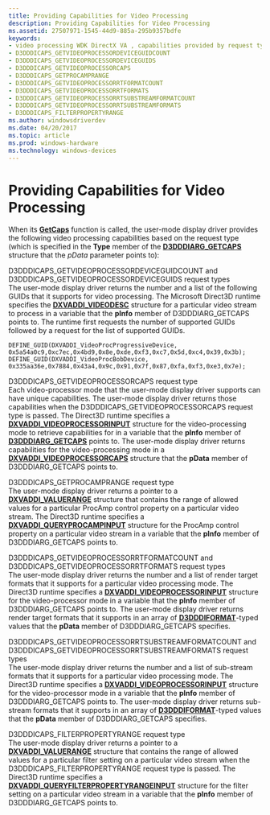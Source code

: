 ```yaml
---
title: Providing Capabilities for Video Processing
description: Providing Capabilities for Video Processing
ms.assetid: 27507971-1545-44d9-885a-295b9357bdfe
keywords:
- video processing WDK DirectX VA , capabilities provided by request type
- D3DDDICAPS_GETVIDEOPROCESSORDEVICEGUIDCOUNT
- D3DDDICAPS_GETVIDEOPROCESSORDEVICEGUIDS
- D3DDDICAPS_GETVIDEOPROCESSORCAPS
- D3DDDICAPS_GETPROCAMPRANGE
- D3DDDICAPS_GETVIDEOPROCESSORRTFORMATCOUNT
- D3DDDICAPS_GETVIDEOPROCESSORRTFORMATS
- D3DDDICAPS_GETVIDEOPROCESSORRTSUBSTREAMFORMATCOUNT
- D3DDDICAPS_GETVIDEOPROCESSORRTSUBSTREAMFORMATS
- D3DDDICAPS_FILTERPROPERTYRANGE
ms.author: windowsdriverdev
ms.date: 04/20/2017
ms.topic: article
ms.prod: windows-hardware
ms.technology: windows-devices
---
```


# Providing Capabilities for Video Processing


When its [**GetCaps**](https://msdn.microsoft.com/library/windows/hardware/ff566762) function is called, the user-mode display driver provides the following video processing capabilities based on the request type (which is specified in the **Type** member of the [**D3DDDIARG\_GETCAPS**](https://msdn.microsoft.com/library/windows/hardware/ff543148) structure that the *pData* parameter points to):

<span id="D3DDDICAPS_GETVIDEOPROCESSORDEVICEGUIDCOUNT_and_D3DDDICAPS_GETVIDEOPROCESSORDEVICEGUIDS_request_types"></span><span id="d3dddicaps_getvideoprocessordeviceguidcount_and_d3dddicaps_getvideoprocessordeviceguids_request_types"></span><span id="D3DDDICAPS_GETVIDEOPROCESSORDEVICEGUIDCOUNT_AND_D3DDDICAPS_GETVIDEOPROCESSORDEVICEGUIDS_REQUEST_TYPES"></span>D3DDDICAPS\_GETVIDEOPROCESSORDEVICEGUIDCOUNT and D3DDDICAPS\_GETVIDEOPROCESSORDEVICEGUIDS request types  
The user-mode display driver returns the number and a list of the following GUIDs that it supports for video processing. The Microsoft Direct3D runtime specifies the [**DXVADDI\_VIDEODESC**](https://msdn.microsoft.com/library/windows/hardware/ff562944) structure for a particular video stream to process in a variable that the **pInfo** member of D3DDDIARG\_GETCAPS points to. The runtime first requests the number of supported GUIDs followed by a request for the list of supported GUIDs.

```
DEFINE_GUID(DXVADDI_VideoProcProgressiveDevice,  0x5a54a0c9,0xc7ec,0x4bd9,0x8e,0xde,0xf3,0xc7,0x5d,0xc4,0x39,0x3b);
DEFINE_GUID(DXVADDI_VideoProcBobDevice,  0x335aa36e,0x7884,0x43a4,0x9c,0x91,0x7f,0x87,0xfa,0xf3,0xe3,0x7e);
```

<span id="D3DDDICAPS_GETVIDEOPROCESSORCAPS_request_type"></span><span id="d3dddicaps_getvideoprocessorcaps_request_type"></span><span id="D3DDDICAPS_GETVIDEOPROCESSORCAPS_REQUEST_TYPE"></span>D3DDDICAPS\_GETVIDEOPROCESSORCAPS request type  
Each video-processor mode that the user-mode display driver supports can have unique capabilities. The user-mode display driver returns those capabilities when the D3DDDICAPS\_GETVIDEOPROCESSORCAPS request type is passed. The Direct3D runtime specifies a [**DXVADDI\_VIDEOPROCESSORINPUT**](https://msdn.microsoft.com/library/windows/hardware/ff562956) structure for the video-processing mode to retrieve capabilities for in a variable that the **pInfo** member of [**D3DDDIARG\_GETCAPS**](https://msdn.microsoft.com/library/windows/hardware/ff543148) points to. The user-mode display driver returns capabilities for the video-processing mode in a [**DXVADDI\_VIDEOPROCESSORCAPS**](https://msdn.microsoft.com/library/windows/hardware/ff562953) structure that the **pData** member of D3DDDIARG\_GETCAPS points to.

<span id="D3DDDICAPS_GETPROCAMPRANGE_request_type_"></span><span id="d3dddicaps_getprocamprange_request_type_"></span><span id="D3DDDICAPS_GETPROCAMPRANGE_REQUEST_TYPE_"></span>D3DDDICAPS\_GETPROCAMPRANGE request type   
The user-mode display driver returns a pointer to a [**DXVADDI\_VALUERANGE**](https://msdn.microsoft.com/library/windows/hardware/ff562939) structure that contains the range of allowed values for a particular ProcAmp control property on a particular video stream. The Direct3D runtime specifies a [**DXVADDI\_QUERYPROCAMPINPUT**](https://msdn.microsoft.com/library/windows/hardware/ff562935) structure for the ProcAmp control property on a particular video stream in a variable that the **pInfo** member of D3DDDIARG\_GETCAPS points to.

<span id="D3DDDICAPS_GETVIDEOPROCESSORRTFORMATCOUNT_and_D3DDDICAPS_GETVIDEOPROCESSORRTFORMATS_request_types"></span><span id="d3dddicaps_getvideoprocessorrtformatcount_and_d3dddicaps_getvideoprocessorrtformats_request_types"></span><span id="D3DDDICAPS_GETVIDEOPROCESSORRTFORMATCOUNT_AND_D3DDDICAPS_GETVIDEOPROCESSORRTFORMATS_REQUEST_TYPES"></span>D3DDDICAPS\_GETVIDEOPROCESSORRTFORMATCOUNT and D3DDDICAPS\_GETVIDEOPROCESSORRTFORMATS request types  
The user-mode display driver returns the number and a list of render target formats that it supports for a particular video processing mode. The Direct3D runtime specifies a [**DXVADDI\_VIDEOPROCESSORINPUT**](https://msdn.microsoft.com/library/windows/hardware/ff562956) structure for the video-processor mode in a variable that the **pInfo** member of D3DDDIARG\_GETCAPS points to. The user-mode display driver returns render target formats that it supports in an array of [**D3DDDIFORMAT**](https://msdn.microsoft.com/library/windows/hardware/ff544312)-typed values that the **pData** member of D3DDDIARG\_GETCAPS specifies.

<span id="D3DDDICAPS_GETVIDEOPROCESSORRTSUBSTREAMFORMATCOUNT_and_D3DDDICAPS_GETVIDEOPROCESSORRTSUBSTREAMFORMATS_request_types"></span><span id="d3dddicaps_getvideoprocessorrtsubstreamformatcount_and_d3dddicaps_getvideoprocessorrtsubstreamformats_request_types"></span><span id="D3DDDICAPS_GETVIDEOPROCESSORRTSUBSTREAMFORMATCOUNT_AND_D3DDDICAPS_GETVIDEOPROCESSORRTSUBSTREAMFORMATS_REQUEST_TYPES"></span>D3DDDICAPS\_GETVIDEOPROCESSORRTSUBSTREAMFORMATCOUNT and D3DDDICAPS\_GETVIDEOPROCESSORRTSUBSTREAMFORMATS request types  
The user-mode display driver returns the number and a list of sub-stream formats that it supports for a particular video processing mode. The Direct3D runtime specifies a [**DXVADDI\_VIDEOPROCESSORINPUT**](https://msdn.microsoft.com/library/windows/hardware/ff562956) structure for the video-processor mode in a variable that the **pInfo** member of D3DDDIARG\_GETCAPS points to. The user-mode display driver returns sub-stream formats that it supports in an array of [**D3DDDIFORMAT**](https://msdn.microsoft.com/library/windows/hardware/ff544312)-typed values that the **pData** member of D3DDDIARG\_GETCAPS specifies.

<span id="D3DDDICAPS_FILTERPROPERTYRANGE_request_type_"></span><span id="d3dddicaps_filterpropertyrange_request_type_"></span><span id="D3DDDICAPS_FILTERPROPERTYRANGE_REQUEST_TYPE_"></span>D3DDDICAPS\_FILTERPROPERTYRANGE request type   
The user-mode display driver returns a pointer to a [**DXVADDI\_VALUERANGE**](https://msdn.microsoft.com/library/windows/hardware/ff562939) structure that contains the range of allowed values for a particular filter setting on a particular video stream when the D3DDDICAPS\_FILTERPROPERTYRANGE request type is passed. The Direct3D runtime specifies a [**DXVADDI\_QUERYFILTERPROPERTYRANGEINPUT**](https://msdn.microsoft.com/library/windows/hardware/ff562930) structure for the filter setting on a particular video stream in a variable that the **pInfo** member of D3DDDIARG\_GETCAPS points to.

 

 





